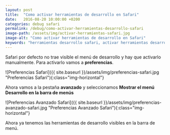 ```yaml
---
layout: post
title:  "Como activar herramientas de desarrollo en Safari"
date:   2016-08-20 10:00:00 +0200
categories: debug safari
permalink: /debug/como-activar-herramientas-desarrollo-safari
image-path: /assets/img/activar-herramientas-safari.jpg
image-alt: "Como activar herramientas de desarrollo en Safari"
keywords: "herramientas desarrollo safari, activar herramientas desarrollo safari, desarrollo safari, herramientas safari"
---
```

Safari por defecto no trae visible el menú de desarrollo y hay que activarlo manualmente. 
Para activarlo vamos a **preferencias**.

<div class="text-center" markdown="1">
![Preferencias Safari]({{ site.baseurl }}/assets/img/preferencias-safari.jpg "Preferencias Safari"){:class="img-horizontal"}
</div>

Ahora vamos a la pestaña **avanzado** y seleccionamos 
**Mostrar el menú Desarrollo en la barra de menús**

<div class="text-center" markdown="1">
![Preferencias Avanzado Safari]({{ site.baseurl }}/assets/img/preferencias-avanzado-safari.jpg "Preferencias Avanzado Safari"){:class="img-horizontal"}
</div>

Ahora ya tenemos las herramientas de desarrollo visibles en la barra de menú.